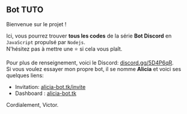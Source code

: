 ## Bot TUTO
Bienvenue sur le projet !

Ici, vous pourrez trouver **tous les codes** de la série **Bot Discord** en `JavaScript` propulsé par `Nodejs`.<br>
N'hésitez pas à mettre une :star: si cela vous plaît.

Pour plus de renseignement, voici le Discord: [discord.gg/5D4P6qR](https://discord.gg/5D4P6qR).<br>
Si vous voulez essayer mon propre bot, il se nomme **Alicia** et voici ses quelques liens:

- Invitation: [alicia-bot.tk/invite](https://alicia-bot.tk/invite)
- Dashboard : [alicia-bot.tk](https://alicia-bot.tk/)

Cordialement, Victor.
